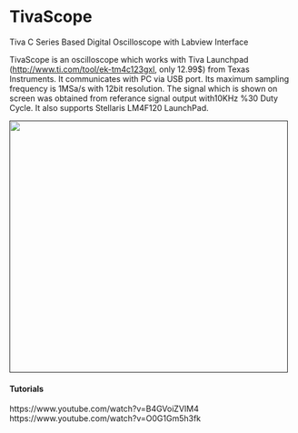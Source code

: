 # TivaScope
Tiva C Series Based Digital Oscilloscope with Labview Interface

TivaScope is an oscilloscope which works with Tiva Launchpad (http://www.ti.com/tool/ek-tm4c123gxl, only 12.99$) from Texas Instruments. It communicates with PC via USB port. Its maximum sampling frequency is 1MSa/s with 12bit resolution. The signal which is shown on screen was obtained from referance signal output with10KHz %30 Duty Cycle. It also supports Stellaris LM4F120 LaunchPad.

<a href=""><img src="https://lh5.googleusercontent.com/-CayM1_yCOV0/VVpklgAl9yI/AAAAAAAAAzo/rYRRZXlw71o/w979-h886/iconmain.jpg" width="490" height="443" border="0"></a>

<h4>Tutorials</h4>
https://www.youtube.com/watch?v=B4GVoiZVIM4<br>
https://www.youtube.com/watch?v=O0G1Gm5h3fk
